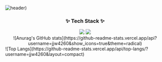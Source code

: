 <div>

![header](https://capsule-render.vercel.app/api?type=soft&color=gradient&height=300&section=header&text=Jung%20Woong%20Github%20%F0%9F%A4%97))

</div>

<h3 align="center">✨ Tech Stack ✨</h3>
<div align="center">
</div>

<div align="center">
<img src="https://img.shields.io/badge/Python-3776AB?style=flat-square&logo=Python&logoColor=white"/>

<img src="https://img.shields.io/badge/PyTorch-EE4C2C?style=flat-square&logo=PyTorch&logoColor=white"/>
</div>

<div align="center">
![Anurag's GitHub stats](https://github-readme-stats.vercel.app/api?username=jjw4260&show_icons=true&theme=radical)
</div>
![Top Langs](https://github-readme-stats.vercel.app/api/top-langs/?username=jjw4260&layout=compact)
</div>
